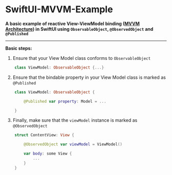 # SwiftUI-MVVM-Example


**A basic example of reactive View-ViewModel binding ([MVVM Architecture](https://en.wikipedia.org/wiki/Model%E2%80%93view%E2%80%93viewmodel)) in SwiftUI using `ObservableObject`, `@ObservedObject` and `@Published`**

---

**Basic steps:**

1) Ensure that your View Model class conforms to `ObservableObject`

```swift
    class ViewModel: ObservableObject {...}
```


2) Ensure that the bindable property in your View Model class is marked as `@Published`

```swift
    class ViewModel: ObservableObject {

        @Published var property: Model = ...

    }
```

3) Finally, make sure that the `viewModel` instance is marked as `@ObservedObject`


```swift
    struct ContentView: View {

        @ObservedObject var viewModel = ViewModel()

        var body: some View {
            ...
        }
    }
```

